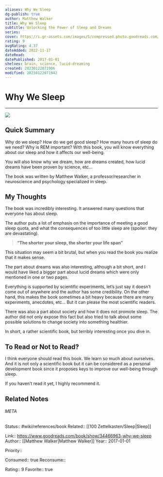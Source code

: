 ```yaml
---
aliases: Why We Sleep
dg-publish: true
author: Matthew Walker
title: Why We Sleep
subtitle: Unlocking the Power of Sleep and Dreams
series: 
cover: https://i.gr-assets.com/images/S/compressed.photo.goodreads.com/books/1556604137l/34466963._SY475_.jpg
rating: 9
avgRating: 4.37
dateAdded: 2022-11-17
dateRead: 
datePublished: 2017-01-01
shelves: brain, science, lucid-dreaming
created: 20230122071906
modified: 20230122071942
---
```

# Why We Sleep
---
![](https://i.gr-assets.com/images/S/compressed.photo.goodreads.com/books/1556604137l/34466963._SY475_.jpg)


## Quick Summary

Why do we sleep? How do we get good sleep? How many hours of sleep do we need? Why is REM important? With this book, you will know everything about our sleep and how it affects our well-being.

You will also know why we dream, how are dreams created, how lucid dreams have been proven by science, etc…

The book was written by Matthew Walker, a professor/researcher in neuroscience and psychology specialized in sleep.

## My Thoughts

The book was incredibly interesting. It answered many questions that everyone has about sleep.

The author puts a lot of emphasis on the importance of meeting a good sleep quota, and what the consequences of too little sleep are (spoiler: they are devastating).

> **“The shorter your sleep, the shorter your life span”**

This situation may seem a bit brutal, but when you read the book you realize that it makes sense.

The part about dreams was also interesting, although a bit short, and I would have liked a bigger part about lucid dreams which were only mentioned in one or two pages.

Everything is supported by scientific experiments, let’s just say it doesn’t come out of anywhere and the author has some credibility. On the other hand, this makes the book sometimes a bit heavy because there are many experiments, anecdotes, etc… But it can please the most scientific readers.

There was also a part about society and how it does not promote sleep. The author did not only expose this fact but also tried to talk about some possible solutions to change society into something healthier.

In short, a rather scientific book, but terribly interesting once you dive in.

## To Read or Not to Read?

I think everyone should read this book. We learn so much about ourselves. And it is not only a scientific book but it can be considered as a personal development book since it proposes keys to improve our well-being through sleep.

If you haven’t read it yet, I highly recommend it.


## Related Notes




###### META
Status:: #wiki/references/book
Related:: [[100 Zettelkasten/Sleep\|Sleep]]

Link:: https://www.goodreads.com/book/show/34466963-why-we-sleep
Author:: [[Matthew Walker\|Matthew Walker]]
Year:: 2017-01-01

Priority:: 

Consumed:: true
Reconsume:: 

Rating:: 9
Favorite:: true
